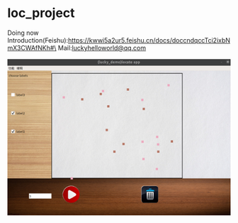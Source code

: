# loc_project
Doing now\
Introduction(Feishu):https://kwwi5a2ur5.feishu.cn/docs/doccndqccTci2ixbNmX3CWAfNKh#\
Mail:luckyhelloworld@qq.com\
\
<img src="loc.png" alt="drawing"/>
